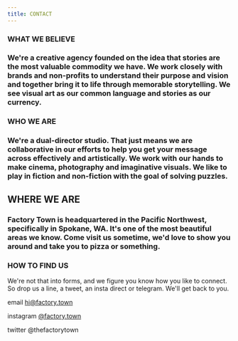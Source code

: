 ```yaml
---
title: CONTACT
---
```


### WHAT WE BELIEVE

### We're a creative agency founded on the idea that stories are the most valuable commodity we have. We work closely with brands and non-profits to understand their purpose and vision and together bring it to life through memorable storytelling. We see visual art as our common language and stories as our currency.

### WHO WE ARE

### We're a dual-director studio. That just means we are collaborative in our efforts to help you get your message across effectively and artistically. We work with our hands to make cinema, photography and imaginative visuals. We like to play in fiction and non-fiction with the goal of solving puzzles.

## WHERE WE ARE

### Factory Town is headquartered in the Pacific Northwest, specifically in Spokane, WA. It's one of the most beautiful areas we know. Come visit us sometime, we'd love to show you around and take you to pizza or something.

### HOW TO FIND US

We're not that into forms, and we figure you know how you like to connect. So drop us a line, a tweet, an insta direct or telegram. We'll get back to you.

email <a href="mailto:hi@factory.town?subject=There's something we want to say..." target="_top">hi@factory.town</a>

instagram [@factory.town](http://instagram.com/factory.town)

twitter @thefactorytown